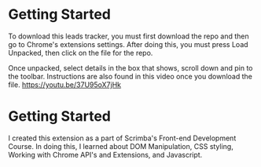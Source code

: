 # Getting Started
To download this leads tracker, you must first download the repo and then go to Chrome's extensions settings.
After doing this, you must press Load Unpacked, then click on the file for the repo.

Once unpacked, select details in the box that shows, scroll down and pin to the toolbar.
Instructions are also found in this video once you download the file. https://youtu.be/37U95oX7jHk

# Getting Started
I created this extension as a part of Scrimba's Front-end Development Course. In doing this, I learned about DOM Manipulation, CSS styling, Working with Chrome API's and Extensions, and Javascript.

